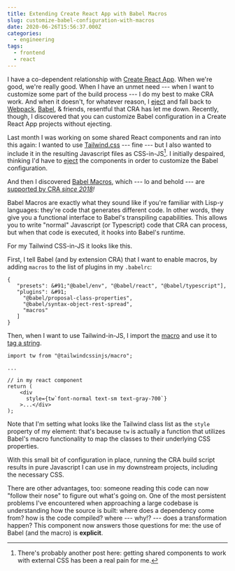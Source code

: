 ```yaml
---
title: Extending Create React App with Babel Macros
slug: customize-babel-configuration-with-macros
date: 2020-06-26T15:56:37.000Z
categories:
  - engineering
tags:
  - frontend
  - react
---
```


I have a co-dependent relationship with <a aria-label="undefined (opens in a new tab)" href="https://create-react-app.dev/" target="_blank" rel="noreferrer noopener">Create React App</a>. When we're good, we're really good. When I have an unmet need --- when I want to customize some part of the build process --- I do my best to make CRA work. And when it doesn't, for whatever reason, I [eject][1] and fall back to [Webpack][2], [Babel][3], & friends, resentful that CRA has let me down. Recently, though, I discovered that you can customize Babel configuration in a Create React App projects without ejecting.

Last month I was working on some shared React components and ran into this again: I wanted to use <a aria-label="undefined (opens in a new tab)" href="https://tailwindcss.com/" target="_blank" rel="noreferrer noopener">Tailwind.css</a> --- fine --- but I also wanted to include it in the resulting Javascript files as CSS-in-JS[^11]. I initially despaired, thinking I'd have to [eject](https://create-react-app.dev/docs/available-scripts#npm-run-eject) the components in order to customize the Babel configuration.

And then I discovered [Babel Macros][4], which --- lo and behold --- are [supported by CRA _since 2018_][5]_!_

Babel Macros are exactly what they sound like if you're familiar with Lisp-y languages: they're code that generates different code. In other words, they give you a functional interface to Babel's transpiling capabilities. This allows you to write "normal" Javascript (or Typescript) code that CRA can process, but when that code is executed, it hooks into Babel's runtime.

For my Tailwind CSS-in-JS it looks like this.

First, I tell Babel (and by extension CRA) that I want to enable macros, by adding `macros` to the list of plugins in my `.babelrc`:

```
{
   "presets": &#91;"@babel/env", "@babel/react", "@babel/typescript"],
   "plugins": &#91;
     "@babel/proposal-class-properties",
     "@babel/syntax-object-rest-spread",
     "macros"
   ]
}
```

Then, when I want to use Tailwind-in-JS, I import the [macro][6] and use it to [tag a string][7].

```
import tw from "@tailwindcssinjs/macro";

...

// in my react component
return (
    <div
      style={tw`font-normal text-sm text-gray-700`}
    >...</div>
);
```

Note that I'm setting what looks like the Tailwind class list as the `style` property of my element: that's because `tw` is actually a function that utilizes Babel's macro functionality to map the classes to their underlying CSS properties.

With this small bit of configuration in place, running the CRA build script results in pure Javascript I can use in my downstream projects, including the necessary CSS.

There are other advantages, too: someone reading this code can now "follow their nose" to figure out what's going on. One of the most persistent problems I've encountered when approaching a large codebase is understanding how the source is built: where does a dependency come from? how is the code compiled? where --- why!? --- does a transformation happen? This component now answers those questions for me: the use of Babel (and the macro) is **explicit**.

[^11]:  There's probably another post here: getting shared components to work with external CSS has been a real pain for me.


 [1]: https://create-react-app.dev/docs/available-scripts#npm-run-eject
 [2]: https://webpack.js.org/
 [3]: https://babeljs.io/
 [4]: https://babeljs.io/blog/2017/09/11/zero-config-with-babel-macros
 [5]: https://reactjs.org/blog/2018/10/01/create-react-app-v2.html
 [6]: https://github.com/Arthie/tailwindcssinjs
 [7]: https://developer.mozilla.org/en-US/docs/Web/JavaScript/Reference/Template_literals
